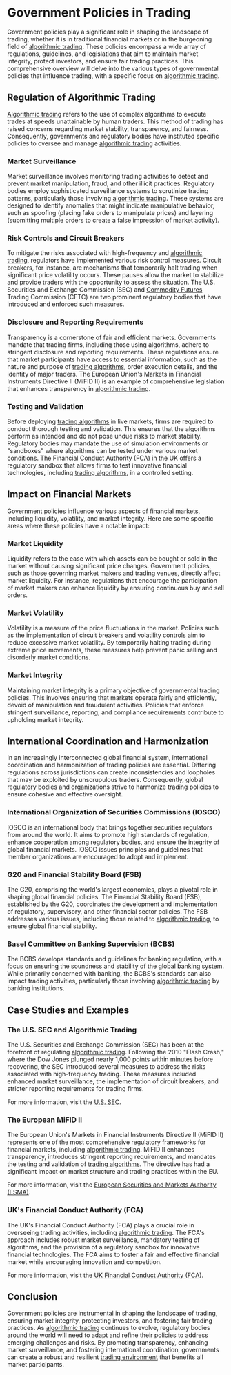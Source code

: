 # Government Policies in Trading

Government policies play a significant role in shaping the landscape of trading, whether it is in traditional financial markets or in the burgeoning field of [algorithmic trading](../a/algorithmic_trading.md). These policies encompass a wide array of regulations, guidelines, and legislations that aim to maintain market integrity, protect investors, and ensure fair trading practices. This comprehensive overview will delve into the various types of governmental policies that influence trading, with a specific focus on [algorithmic trading](../a/algorithmic_trading.md).

## Regulation of Algorithmic Trading

[Algorithmic trading](../a/algorithmic_trading.md) refers to the use of complex algorithms to execute trades at speeds unattainable by human traders. This method of trading has raised concerns regarding market stability, transparency, and fairness. Consequently, governments and regulatory bodies have instituted specific policies to oversee and manage [algorithmic trading](../a/algorithmic_trading.md) activities.

### Market Surveillance

Market surveillance involves monitoring trading activities to detect and prevent market manipulation, fraud, and other illicit practices. Regulatory bodies employ sophisticated surveillance systems to scrutinize trading patterns, particularly those involving [algorithmic trading](../a/algorithmic_trading.md). These systems are designed to identify anomalies that might indicate manipulative behavior, such as spoofing (placing fake orders to manipulate prices) and layering (submitting multiple orders to create a false impression of market activity).

### Risk Controls and Circuit Breakers

To mitigate the risks associated with high-frequency and [algorithmic trading](../a/algorithmic_trading.md), regulators have implemented various risk control measures. Circuit breakers, for instance, are mechanisms that temporarily halt trading when significant price volatility occurs. These pauses allow the market to stabilize and provide traders with the opportunity to assess the situation. The U.S. Securities and Exchange Commission (SEC) and [Commodity Futures](../c/commodity_futures.md) Trading Commission (CFTC) are two prominent regulatory bodies that have introduced and enforced such measures.

### Disclosure and Reporting Requirements

Transparency is a cornerstone of fair and efficient markets. Governments mandate that trading firms, including those using algorithms, adhere to stringent disclosure and reporting requirements. These regulations ensure that market participants have access to essential information, such as the nature and purpose of [trading algorithms](../t/trading_algorithms.md), order execution details, and the identity of major traders. The European Union's Markets in Financial Instruments Directive II (MiFID II) is an example of comprehensive legislation that enhances transparency in [algorithmic trading](../a/algorithmic_trading.md).

### Testing and Validation

Before deploying [trading algorithms](../t/trading_algorithms.md) in live markets, firms are required to conduct thorough testing and validation. This ensures that the algorithms perform as intended and do not pose undue risks to market stability. Regulatory bodies may mandate the use of simulation environments or "sandboxes" where algorithms can be tested under various market conditions. The Financial Conduct Authority (FCA) in the UK offers a regulatory sandbox that allows firms to test innovative financial technologies, including [trading algorithms](../t/trading_algorithms.md), in a controlled setting.

## Impact on Financial Markets

Government policies influence various aspects of financial markets, including liquidity, volatility, and market integrity. Here are some specific areas where these policies have a notable impact:

### Market Liquidity

Liquidity refers to the ease with which assets can be bought or sold in the market without causing significant price changes. Government policies, such as those governing market makers and trading venues, directly affect market liquidity. For instance, regulations that encourage the participation of market makers can enhance liquidity by ensuring continuous buy and sell orders.

### Market Volatility

Volatility is a measure of the price fluctuations in the market. Policies such as the implementation of circuit breakers and volatility controls aim to reduce excessive market volatility. By temporarily halting trading during extreme price movements, these measures help prevent panic selling and disorderly market conditions.

### Market Integrity

Maintaining market integrity is a primary objective of governmental trading policies. This involves ensuring that markets operate fairly and efficiently, devoid of manipulation and fraudulent activities. Policies that enforce stringent surveillance, reporting, and compliance requirements contribute to upholding market integrity.

## International Coordination and Harmonization

In an increasingly interconnected global financial system, international coordination and harmonization of trading policies are essential. Differing regulations across jurisdictions can create inconsistencies and loopholes that may be exploited by unscrupulous traders. Consequently, global regulatory bodies and organizations strive to harmonize trading policies to ensure cohesive and effective oversight.

### International Organization of Securities Commissions (IOSCO)

IOSCO is an international body that brings together securities regulators from around the world. It aims to promote high standards of regulation, enhance cooperation among regulatory bodies, and ensure the integrity of global financial markets. IOSCO issues principles and guidelines that member organizations are encouraged to adopt and implement.

### G20 and Financial Stability Board (FSB)

The G20, comprising the world's largest economies, plays a pivotal role in shaping global financial policies. The Financial Stability Board (FSB), established by the G20, coordinates the development and implementation of regulatory, supervisory, and other financial sector policies. The FSB addresses various issues, including those related to [algorithmic trading](../a/algorithmic_trading.md), to ensure global financial stability.

### Basel Committee on Banking Supervision (BCBS)

The BCBS develops standards and guidelines for banking regulation, with a focus on ensuring the soundness and stability of the global banking system. While primarily concerned with banking, the BCBS's standards can also impact trading activities, particularly those involving [algorithmic trading](../a/algorithmic_trading.md) by banking institutions.

## Case Studies and Examples

### The U.S. SEC and Algorithmic Trading

The U.S. Securities and Exchange Commission (SEC) has been at the forefront of regulating [algorithmic trading](../a/algorithmic_trading.md). Following the 2010 "Flash Crash," where the Dow Jones plunged nearly 1,000 points within minutes before recovering, the SEC introduced several measures to address the risks associated with high-frequency trading. These measures included enhanced market surveillance, the implementation of circuit breakers, and stricter reporting requirements for trading firms.

For more information, visit the [U.S. SEC](https://www.sec.gov/).

### The European MiFID II

The European Union's Markets in Financial Instruments Directive II (MiFID II) represents one of the most comprehensive regulatory frameworks for financial markets, including [algorithmic trading](../a/algorithmic_trading.md). MiFID II enhances transparency, introduces stringent reporting requirements, and mandates the testing and validation of [trading algorithms](../t/trading_algorithms.md). The directive has had a significant impact on market structure and trading practices within the EU.

For more information, visit the [European Securities and Markets Authority (ESMA)](https://www.esma.europa.eu/).

### UK's Financial Conduct Authority (FCA)

The UK's Financial Conduct Authority (FCA) plays a crucial role in overseeing trading activities, including [algorithmic trading](../a/algorithmic_trading.md). The FCA's approach includes robust market surveillance, mandatory testing of algorithms, and the provision of a regulatory sandbox for innovative financial technologies. The FCA aims to foster a fair and effective financial market while encouraging innovation and competition.

For more information, visit the [UK Financial Conduct Authority (FCA)](https://www.fca.org.uk/).

## Conclusion

Government policies are instrumental in shaping the landscape of trading, ensuring market integrity, protecting investors, and fostering fair trading practices. As [algorithmic trading](../a/algorithmic_trading.md) continues to evolve, regulatory bodies around the world will need to adapt and refine their policies to address emerging challenges and risks. By promoting transparency, enhancing market surveillance, and fostering international coordination, governments can create a robust and resilient [trading environment](../t/trading_environment.md) that benefits all market participants.
